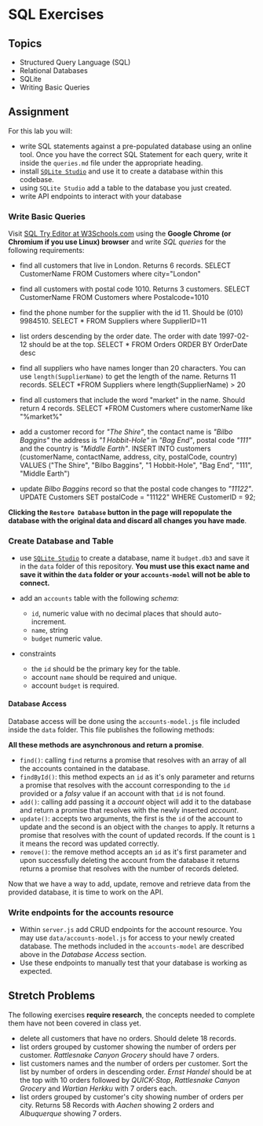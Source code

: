 # SQL Exercises

## Topics

- Structured Query Language (SQL)
- Relational Databases
- SQLite
- Writing Basic Queries

## Assignment

For this lab you will:

- write SQL statements against a pre-populated database using an online tool. Once you have the correct SQL Statement for each query, write it inside the `queries.md` file under the appropriate heading.
- install [`SQLite Studio`](https://sqlitestudio.pl/index.rvt) and use it to create a database within this codebase.
- using `SQLite Studio` add a table to the database you just created.
- write API endpoints to interact with your database

### Write Basic Queries

Visit [SQL Try Editor at W3Schools.com](https://www.w3schools.com/Sql/tryit.asp?filename=trysql_select_top) using the **Google Chrome (or Chromium if you use Linux) browser** and write _SQL queries_ for the following requirements:

- find all customers that live in London. Returns 6 records.
SELECT CustomerName FROM Customers where city="London"

- find all customers with postal code 1010. Returns 3 customers.
SELECT CustomerName FROM Customers where Postalcode=1010

- find the phone number for the supplier with the id 11. Should be (010) 9984510.
SELECT * FROM Suppliers where SupplierID=11

- list orders descending by the order date. The order with date 1997-02-12 should be at the top.
SELECT * FROM Orders ORDER BY OrderDate desc

- find all suppliers who have names longer than 20 characters. You can use `length(SupplierName)` to get the length of the name. Returns 11 records.
SELECT *FROM Suppliers where length(SupplierName) > 20

- find all customers that include the word "market" in the name. Should return 4 records.
SELECT *FROM Customers where customerName like "%market%"

- add a customer record for _"The Shire"_, the contact name is _"Bilbo Baggins"_ the address is _"1 Hobbit-Hole"_ in _"Bag End"_, postal code _"111"_ and the country is _"Middle Earth"_.
 INSERT INTO customers (customerName, contactName, address, city, postalCode, country)  VALUES
 ("The Shire", "Bilbo Baggins", "1 Hobbit-Hole", "Bag End", "111", "Middle Earth")

- update _Bilbo Baggins_ record so that the postal code changes to _"11122"_.
UPDATE Customers SET postalCode = "11122" WHERE CustomerID = 92;


**Clicking the `Restore Database` button in the page will repopulate the database with the original data and discard all changes you have made**.

### Create Database and Table

- use [`SQLite Studio`](https://sqlitestudio.pl/index.rvt) to create a database, name it `budget.db3` and save it in the `data` folder of this repository. **You must use this exact name and save it within the `data` folder or your `accounts-model` will not be able to connect.**
- add an `accounts` table with the following _schema_:

  - `id`, numeric value with no decimal places that should auto-increment.
  - `name`, string
  - `budget` numeric value.

- constraints
  - the `id` should be the primary key for the table.
  - account `name` should be required and unique.
  - account `budget` is required.

#### Database Access

Database access will be done using the `accounts-model.js` file included inside the `data` folder. This file publishes the following methods:

**All these methods are asynchronous and return a promise**.

- `find()`: calling `find` returns a promise that resolves with an array of all the accounts contained in the database.
- `findById()`: this method expects an `id` as it's only parameter and returns a promise that resolves with the account corresponding to the `id` provided or a _falsy_ value if an account with that `id` is not found.
- `add()`: calling add passing it a _account_ object will add it to the database and return a promise that resolves with the newly inserted _account_.
- `update()`: accepts two arguments, the first is the `id` of the account to update and the second is an object with the `changes` to apply. It returns a promise that resolves with the count of updated records. If the count is `1` it means the record was updated correctly.
- `remove()`: the remove method accepts an `id` as it's first parameter and upon successfully deleting the account from the database it returns returns a promise that resolves with the number of records deleted.

Now that we have a way to add, update, remove and retrieve data from the provided database, it is time to work on the API.

### Write endpoints for the accounts resource

- Within `server.js` add CRUD endpoints for the account resource. You may use `data/accounts-model.js` for access to your newly created database. The methods included in the `accounts-model` are described above in the _Database Access_ section.
- Use these endpoints to manually test that your database is working as expected.

## Stretch Problems

The following exercises **require research**, the concepts needed to complete them have not been covered in class yet.

- delete all customers that have no orders. Should delete 18 records.
- list orders grouped by customer showing the number of orders per customer. _Rattlesnake Canyon Grocery_ should have 7 orders.
- list customers names and the number of orders per customer. Sort the list by number of orders in descending order. _Ernst Handel_ should be at the top with 10 orders followed by _QUICK-Stop_, _Rattlesnake Canyon Grocery_ and _Wartian Herkku_ with 7 orders each.
- list orders grouped by customer's city showing number of orders per city. Returns 58 Records with _Aachen_ showing 2 orders and _Albuquerque_ showing 7 orders.
